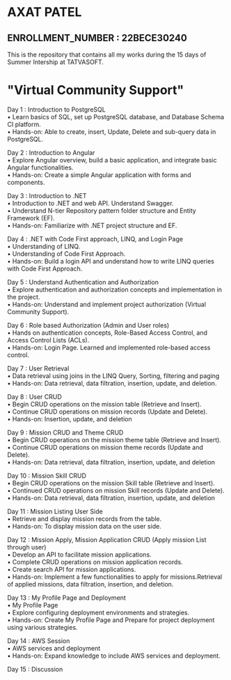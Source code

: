 <h1>AXAT PATEL</h1>
<h2>ENROLLMENT_NUMBER : 22BECE30240</h2>

This is the repository that contains all my works during the 15 days of Summer Intership at TATVASOFT.


<h1>"Virtual Community Support"</h1>


Day 1 : Introduction to PostgreSQL<br>
    • Learn basics of SQL, set up PostgreSQL database, and Database Schema CI platform.<br>
    • Hands-on: Able to create, insert, Update, Delete and sub-query data in PostgreSQL.
    
Day 2 : Introduction to Angular<br>
    • Explore Angular overview, build a basic application, and integrate basic Angular functionalities.<br>
    • Hands-on: Create a simple Angular application with forms and components.
    
Day 3 : Introduction to .NET<br>
    • Introduction to .NET and web API. Understand Swagger.<br>
    • Understand N-tier Repository pattern folder structure and Entity Framework (EF).<br>
    • Hands-on: Familiarize with .NET project structure and EF.
    
Day 4 : .NET with Code First approach, LINQ, and Login Page<br>
    • Understanding of LINQ.<br>
    • Understanding of Code First Approach.<br>
    • Hands-on: Build a login API and understand how to write LINQ queries with Code First Approach.
    
Day 5 : Understand Authentication and Authorization<br>
    • Explore authentication and authorization concepts and implementation in the project.<br>
    • Hands-on: Understand and implement project authorization (Virtual Community Support).
    
Day 6 : Role based Authorization (Admin and User roles)<br>
    • Hands on authentication concepts, Role-Based Access Control, and Access Control Lists (ACLs).<br>
    • Hands-on: Login Page. Learned and implemented role-based access control.
    
Day 7 : User Retrieval<br>
    • Data retrieval using joins in the LINQ Query, Sorting, filtering and paging<br>
    • Hands-on: Data retrieval, data filtration, insertion, update, and deletion.

Day 8 : User CRUD<br>
    • Begin CRUD operations on the mission table (Retrieve and Insert).<br>
    • Continue CRUD operations on mission records (Update and Delete).<br>
    • Hands-on: Insertion, update, and deletion

Day 9 : Mission CRUD and Theme CRUD<br>
    • Begin CRUD operations on the mission theme table (Retrieve and Insert).<br>
    • Continue CRUD operations on mission theme records (Update and Delete).<br>
    • Hands-on: Data retrieval, data filtration, insertion, update, and deletion

Day 10 : Mission Skill CRUD<br>
    • Begin CRUD operations on the mission Skill table (Retrieve and Insert).<br>
    • Continued CRUD operations on mission Skill records (Update and Delete).<br>
    • Hands-on: Data retrieval, data filtration, insertion, update, and deletion

Day 11 : Mission Listing User Side <br>
    • Retrieve and display mission records from the table.<br>
    • Hands-on: To display mission data on the user side.
    
Day 12 : Mission Apply, Mission Application CRUD (Apply mission List through user) <br>
    • Develop an API to facilitate mission applications.<br>
    • Complete CRUD operations on mission application records.<br>
    • Create search API for mission applications.<br>
    • Hands-on: Implement a few functionalities to apply for missions.Retrieval of applied missions, data filtration, insertion, and deletion.

Day 13 : My Profile Page and Deployment<br>
    • My Profile Page<br>
    • Explore configuring deployment environments and strategies.<br>
    • Hands-on: Create My Profile Page and Prepare for project deployment using various strategies.

Day 14 : AWS Session<br>
    • AWS services and deployment<br>
    • Hands-on: Expand knowledge to include AWS services and deployment.
    
Day 15 : Discussion
